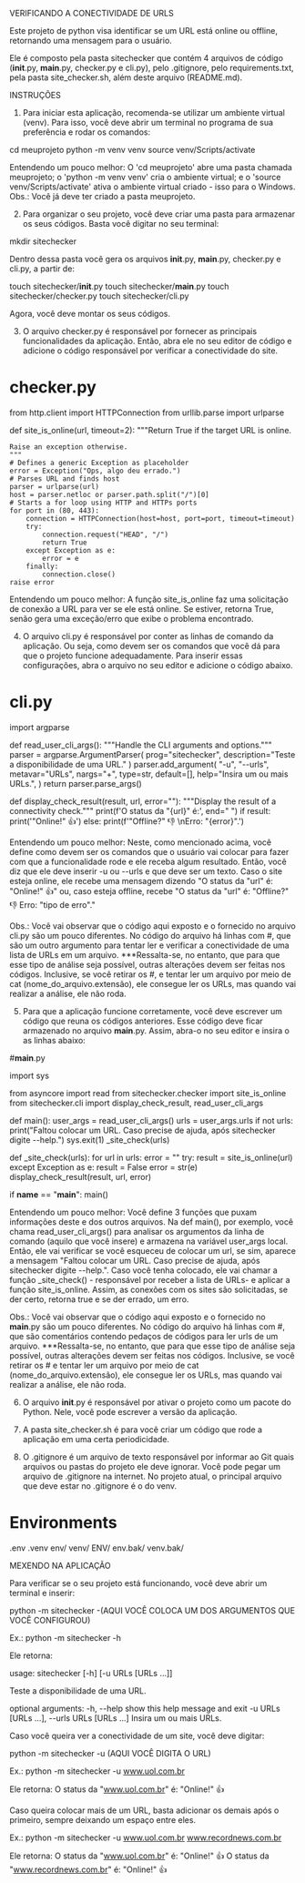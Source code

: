 VERIFICANDO A CONECTIVIDADE DE URLS

Este projeto de python visa identificar se um URL está online ou offline, retornando uma mensagem para o usuário.

Ele é composto pela pasta sitechecker que contém 4 arquivos de código (__init__.py, __main__.py, checker.py e cli.py), pelo .gitignore, pelo requirements.txt, pela pasta site_checker.sh, além deste arquivo (README.md).


INSTRUÇÕES


1. Para iniciar esta aplicação, recomenda-se utilizar um ambiente virtual (venv). Para isso, você deve abrir um terminal no programa de sua preferência e rodar os comandos:

cd meuprojeto
python -m venv venv
source venv/Scripts/activate

Entendendo um pouco melhor: O 'cd meuprojeto' abre uma pasta chamada meuprojeto; o 'python -m venv venv' cria o ambiente virtual; e o 'source venv/Scripts/activate' ativa o ambiente virtual criado - isso para o Windows.
Obs.: Você já deve ter criado a pasta meuprojeto.


2. Para organizar o seu projeto, você deve criar uma pasta para armazenar os seus códigos. Basta você digitar no seu terminal:

mkdir sitechecker

Dentro dessa pasta você gera os arquivos __init__.py, __main__.py, checker.py e cli.py, a partir de:

touch sitechecker/__init__.py
touch sitechecker/__main__.py
touch sitechecker/checker.py
touch sitechecker/cli.py

Agora, você deve montar os seus códigos.


3. O arquivo checker.py é responsável por fornecer as principais funcionalidades da aplicação. Então, abra ele no seu editor de código e adicione o código responsável por verificar a conectividade do site.


# checker.py

from http.client import HTTPConnection
from urllib.parse import urlparse

def site_is_online(url, timeout=2):
    """Return True if the target URL is online.

    Raise an exception otherwise.
    """
    # Defines a generic Exception as placeholder
    error = Exception("Ops, algo deu errado.")
    # Parses URL and finds host
    parser = urlparse(url)
    host = parser.netloc or parser.path.split("/")[0]
    # Starts a for loop using HTTP and HTTPs ports
    for port in (80, 443):
        connection = HTTPConnection(host=host, port=port, timeout=timeout)
        try:
            connection.request("HEAD", "/")
            return True
        except Exception as e:
            error = e
        finally:
            connection.close()
    raise error


Entendendo um pouco melhor: 
A função site_is_online faz uma solicitação de conexão a URL para ver se ele está online. Se estiver, retorna True, senão gera uma exceção/erro que exibe o problema encontrado.


4. O arquivo cli.py é responsável por conter as linhas de comando da aplicação. Ou seja, como devem ser os comandos que você dá para que o projeto funcione adequadamente. Para inserir essas configurações, abra o arquivo no seu editor e adicione o código abaixo.


# cli.py

import argparse

def read_user_cli_args():
    """Handle the CLI arguments and options."""
    parser = argparse.ArgumentParser(
        prog="sitechecker", description="Teste a disponibilidade de uma URL."
    )
    parser.add_argument(
        "-u",
        "--urls",
        metavar="URLs",
        nargs="+",
        type=str,
        default=[],
        help="Insira um ou mais URLs.",
    )
    return parser.parse_args()
        
def display_check_result(result, url, error=""):
    """Display the result of a connectivity check."""
    print(f'O status da "{url}" é:', end=" ")
    if result:
        print('"Online!" 👍')
    else:
        print(f'"Offline?" 👎 \nErro: "{error}".')  


Entendendo um pouco melhor: 
Neste, como mencionado acima, você define como devem ser os comandos que o usuário vai colocar para fazer com que a funcionalidade rode e ele receba algum resultado. Então, você diz que ele deve inserir -u ou --urls e que deve ser um texto. Caso o site esteja online, ele recebe uma mensagem dizendo "O status da "url" é: "Online!" 👍" ou, caso esteja offline, recebe "O status da "url" é: "Offline?" 👎 Erro: "tipo de erro"."  

Obs.: Você vai observar que o código aqui exposto e o fornecido no arquivo cli.py são um pouco diferentes. No código do arquivo há linhas com #, que são um outro argumento para tentar ler e verificar a conectividade de uma lista de URLs em um arquivo. ***Ressalta-se, no entanto, que para que esse tipo de análise seja possível, outras alterações devem ser feitas nos códigos. Inclusive, se você retirar os #, e tentar ler um arquivo por meio de cat (nome_do_arquivo.extensão), ele consegue ler os URLs, mas quando vai realizar a análise, ele não roda.


5. Para que a aplicação funcione corretamente, você deve escrever um código que reuna os códigos anteriores. Esse código deve ficar armazenado no arquivo __main__.py. Assim, abra-o no seu editor e insira o as linhas abaixo:


#__main__.py

import sys

from asyncore import read
from sitechecker.checker import site_is_online
from sitechecker.cli import display_check_result, read_user_cli_args

def main():
    user_args = read_user_cli_args()
    urls = user_args.urls
    if not urls:
        print("Faltou colocar um URL. Caso precise de ajuda, após sitechecker digite --help.")
        sys.exit(1)
    _site_check(urls)

def _site_check(urls):
    for url in urls:
        error = ""
        try:
            result = site_is_online(url)
        except Exception as e:
            result = False
            error = str(e)
        display_check_result(result, url, error)

if __name__ == "__main__":
    main()


Entendendo um pouco melhor: 
Você define 3 funções que puxam informações deste e dos outros arquivos. Na def main(), por exemplo, você chama read_user_cli_args() para analisar os argumentos da linha de comando (aquilo que você insere) e armazena na variável user_args local. Então, ele vai verificar se você esqueceu de colocar um url, se sim, aparece a mensagem "Faltou colocar um URL. Caso precise de ajuda, após sitechecker digite --help.". Caso você tenha colocado, ele vai chamar a função _site_check() - responsável por receber a lista de URLs- e aplicar a função site_is_online. Assim, as conexões com os sites são solicitadas, se der certo, retorna true e se der errado, um erro.

Obs.: Você vai observar que o código aqui exposto e o fornecido no __main__.py são um pouco diferentes. No código do arquivo há linhas com #, que são comentários contendo pedaços de códigos para ler urls de um arquivo. 
***Ressalta-se, no entanto, que para que esse tipo de análise seja possível, outras alterações devem ser feitas nos códigos. Inclusive, se você retirar os # e tentar ler um arquivo por meio de cat (nome_do_arquivo.extensão), ele consegue ler os URLs, mas quando vai realizar a análise, ele não roda.


6. O arquivo __init__.py é responsável por ativar o projeto como um pacote do Python. Nele, você pode escrever a versão da aplicação.


7. A pasta site_checker.sh é para você criar um código que rode a aplicação em uma certa periodicidade.


8. O .gitignore é um arquivo de texto responsável por informar ao Git quais arquivos ou pastas do projeto ele deve ignorar. Você pode pegar um arquivo de .gitignore na internet. No projeto atual, o principal arquivo que deve estar no .gitignore é o do venv.


# Environments
.env
.venv
env/
venv/
ENV/
env.bak/
venv.bak/


MEXENDO NA APLICAÇÃO


Para verificar se o seu projeto está funcionando, você deve abrir um terminal e inserir:

python -m sitechecker -(AQUI VOCÊ COLOCA UM DOS ARGUMENTOS QUE VOCÊ CONFIGUROU)


Ex.:
python -m sitechecker -h

Ele retorna:

usage: sitechecker [-h] [-u URLs [URLs ...]]

Teste a disponibilidade de uma URL.

optional arguments:
  -h, --help            show this help message and exit
  -u URLs [URLs ...], --urls URLs [URLs ...]
                        Insira um ou mais URLs.


Caso você queira ver a conectividade de um site, você deve digitar:

python -m sitechecker -u (AQUI VOCÊ DIGITA O URL)

Ex.: 
python -m sitechecker -u www.uol.com.br

Ele retorna: 
O status da "www.uol.com.br" é: "Online!" 👍

Caso queira colocar mais de um URL, basta adicionar os demais após o primeiro, sempre deixando um espaço entre eles.

Ex.:
python -m sitechecker -u www.uol.com.br www.recordnews.com.br

Ele retorna: 
O status da "www.uol.com.br" é: "Online!" 👍
O status da "www.recordnews.com.br" é: "Online!" 👍